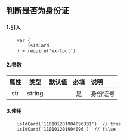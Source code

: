 ## 判断是否为身份证

#### 1.引入

```
    var {
        isIdCard
    } = require('wx-tool')
```

#### 2.参数

|  属性   | 类型    | 默认值 | 必填   | 说明            |
| :-------: | :------: | ------ | :--------: | :--------|
|  str  | string  |        | 是 | 身份证号 |

#### 3.使用

```
    isIdCard('110101201904096331')  // true
    isIdCard('110101201904096')  // false
```